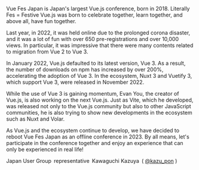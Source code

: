 Vue Fes Japan is Japan's largest Vue.js conference, born in 2018.
Literally Fes = Festive Vue.js was born to celebrate together, learn together, and above all, have fun together.

Last year, in 2022, it was held online due to the prolonged corona disaster, and it was a lot of fun with over 650 pre-registrations and over 10,000 views. In particular, it was impressive that there were many contents related to migration from Vue 2 to Vue 3.

In January 2022, Vue.js defaulted to its latest version, Vue 3. As a result, the number of downloads on npm has increased by over 200%, accelerating the adoption of Vue 3. In the ecosystem, Nuxt 3 and Vuetify 3, which support Vue 3, were released in November 2022.

While the use of Vue 3 is gaining momentum, Evan You, the creator of Vue.js, is also working on the next Vue.js. Just as Vite, which he developed, was released not only to the Vue.js community but also to other JavaScript communities, he is also trying to show new developments in the ecosystem such as Nuxt and Volar.

As Vue.js and the ecosystem continue to develop, we have decided to reboot Vue Fes Japan as an offline conference in 2023.
By all means, let's participate in the conference together and enjoy an experience that can only be experienced in real life!

<div class="representative">
  Japan User Group&ensp;representative&ensp;Kawaguchi Kazuya&ensp;( <a href="https://x.com/kazu_pon" target="_blank" rel="noreferrer">@kazu_pon</a> )
</div>

